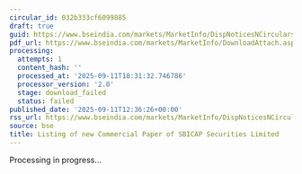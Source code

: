 ```yaml
---
circular_id: 032b333cf6099885
draft: true
guid: https://www.bseindia.com/markets/MarketInfo/DispNoticesNCirculars.aspx?Noticeid={56C9C1A3-3A5B-4D88-850E-8F8E68721632}&noticeno=20250911-65&dt=09/11/2025&icount=65&totcount=91&flag=0
pdf_url: https://www.bseindia.com/markets/MarketInfo/DownloadAttach.aspx?id=20250911-65&attachedId=
processing:
  attempts: 1
  content_hash: ''
  processed_at: '2025-09-11T18:31:32.746786'
  processor_version: '2.0'
  stage: download_failed
  status: failed
published_date: '2025-09-11T12:36:26+00:00'
rss_url: https://www.bseindia.com/markets/MarketInfo/DispNoticesNCirculars.aspx?Noticeid={56C9C1A3-3A5B-4D88-850E-8F8E68721632}&noticeno=20250911-65&dt=09/11/2025&icount=65&totcount=91&flag=0
source: bse
title: Listing of new Commercial Paper of SBICAP Securities Limited
---
```


Processing in progress...